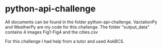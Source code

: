 # python-api-challenge
All documents can be found in the folder python-api-challenge. 
VactationPy and WeatherPy are my code for this challenge.
The folder "output_data" contains 4 images Fig1-Fig4 and the cities.csv


For this challenge I had help from a tutor and used AskBCS.
